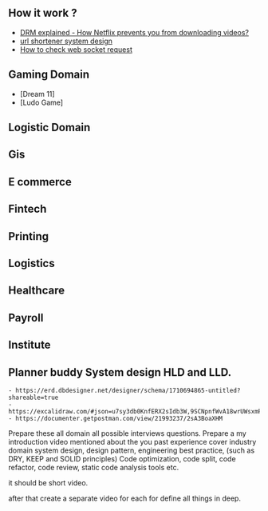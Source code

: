 ## How it work ?
- [DRM explained - How Netflix prevents you from downloading videos?](https://youtu.be/zLK_ipDz6Mk?si=Fb206ZfoplM01_ZT)
- [url shortener system design](https://youtu.be/9csfoQK2T8g?si=iSvKApqvlcxRv5O2)
- [How to check web socket request](https://youtube.com/shorts/cHHYkMVRP1M?si=7zU1-Y2_tIPqY8HJ)

## Gaming Domain
- [Dream 11]
- [Ludo Game]

## Logistic Domain
## Gis 
## E commerce 
## Fintech
## Printing 
## Logistics 
## Healthcare
## Payroll
## Institute
## Planner buddy System design  HLD and LLD.
    - https://erd.dbdesigner.net/designer/schema/1710694865-untitled?shareable=true
    - https://excalidraw.com/#json=u7sy3db0KnfERX2sIdb3W,9SCNpnfWvA18wrUWsxmP1A
    - https://documenter.getpostman.com/view/21993237/2sA3BoaXHM

Prepare these all domain all possible interviews questions.
Prepare a my introduction video mentioned about the you past experience cover industry domain
system design, design pattern, engineering best practice, (such as DRY, KEEP and SOLID principles)
Code optimization, code split, code refactor, code review, static code analysis tools etc.

it should be short video.

after that create a separate video for each for define all things in deep.